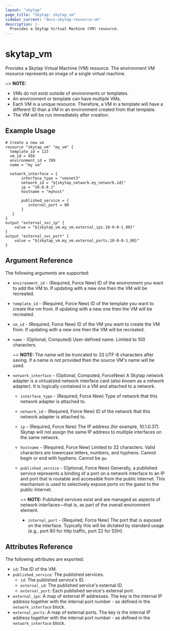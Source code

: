 ```yaml
---
layout: "skytap"
page_title: "Skytap: skytap_vm"
sidebar_current: "docs-skytap-resource-vm"
description: |-
  Provides a Skytap Virtual Machine (VM) resource.
---
```


# skytap\_vm

Provides a Skytap Virtual Machine (VM) resource. The environment VM resource represents an image of a single virtual machine.

~> **NOTE:**
* VMs do not exist outside of environments or templates.
* An environment or template can have multiple VMs.
* Each VM is a unique resource. Therefore, a VM in a template will have a different ID than a VM in an environment created from that template.
* The VM will be run immediately after creation.

## Example Usage


```hcl
# Create a new vm
resource "skytap_vm" "my_vm" {
  template_id = 123
  vm_id = 456
  environment_id = 789
  name = "my vm"
  
  network_interface = {
       interface_type = "vmxnet3"
       network_id = "${skytap_network.my_network.id}"
       ip = "10.0.0.1"
       hostname = "myhost"
    
       published_service = {
          internal_port = 80
       }
   }
}
output "external_svc_ip" {
    value = "${skytap_vm.my_vm.external_ips.10-0-0-1_80}"
}
output "external_svc_port" {
    value = "${skytap_vm.my_vm.external_ports.10-0-0-1_80}"
}

```

## Argument Reference

The following arguments are supported:

* `environment_id` - (Required, Force New) ID of the environment you want to add the VM to. If updating with a new one then the VM will be recreated.
* `template_id` - (Required, Force New) ID of the template you want to create the vm from. If updating with a new one then the VM will be recreated.
* `vm_id` - (Required, Force New) ID of the VM you want to create the VM from. If updating with a new one then the VM will be recreated.
* `name` - (Optional, Computed) User-defined name. Limited to 100 characters. 

  ~> **NOTE:** The name will be truncated to 33 UTF-8 characters after saving. If a name is not provided then the source VM's name will be used.
* `network_interface` - (Optional, Computed, ForceNew) A Skytap network adapter is a virtualized network interface card (also known as a network adapter). It is logically contained in a VM and attached to a network.

  * `interface_type` - (Required, Force New) Type of network that this network adapter is attached to.
  * `network_id` - (Required, Force New) ID of the network that this network adapter is attached to.
  *	`ip` - (Required, Force New) The IP address (for example, 10.1.0.37). Skytap will not assign the same IP address to multiple interfaces on the same network.
  * `hostname` - (Required, Force New) Limited to 32 characters. Valid characters are lowercase letters, numbers, and hyphens. Cannot begin or end with hyphens. Cannot be `gw`.

  * `published_service` - (Optional, Force New) Generally, a published service represents a binding of a port on a network interface to an IP and port that is routable and accessible from the public Internet. This mechanism is used to selectively expose ports on the guest to the public Internet.

    ~> **NOTE:** Published services exist and are managed as aspects of network interfaces—that is, as part of the overall environment element.
    * `internal_port` - (Required, Force New) The port that is exposed on the interface. Typically this will be dictated by standard usage (e.g., port 80 for http traffic, port 22 for SSH).

## Attributes Reference

The following attributes are exported:

* `id`: The ID of the VM.
* `published_service`: The published services.
  * `id`: The published service's ID.
  * `external_id`: The published service's external ID.
  * `external_port`: Each published service's external port.
* `external_ips`: A map of external IP addresses. The key is the internal IP address together with the internal port number - as defined in the `network_interface` block.
* `external_ports`: A map of external ports. The key is the internal IP address together with the internal port number - as defined in the `network_interface` block.
